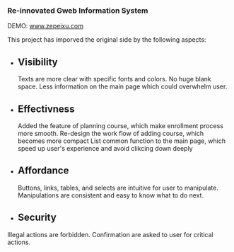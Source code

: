 ### Re-innovated Gweb Information System

DEMO: www.zepeixu.com

This project has imporved the original side by the following aspects:

- ## Visibility
  Texts are more clear with specific fonts and colors.
  No huge blank space.
  Less information on the main page which could overwhelm user.

- ## Effectivness
  Added the feature of planning course, which make enrollment process more smooth.
  Re-design the work flow of adding course, which becomes more compact
  List common function to the main page, which speed up user's experience and avoid clikcing down deeply

- ## Affordance
  Buttons, links, tables, and selects are intuitive for user to manipulate.
  Manipulations are consistent and easy to know what to do next.

- ## Security
Illegal actions are forbidden.
Confirmation are asked to user for critical actions.